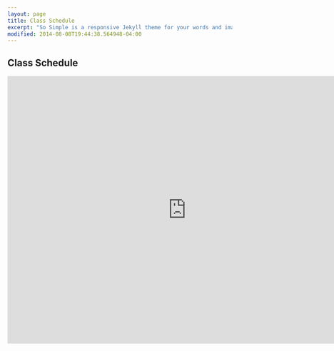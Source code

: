 ```yaml
---
layout: page
title: Class Schedule
excerpt: "So Simple is a responsive Jekyll theme for your words and images."
modified: 2014-08-08T19:44:38.564948-04:00
---
```


## Class Schedule

<iframe src="https://calendar.google.com/calendar/embed?height=600&amp;wkst=1&amp;bgcolor=%23FFFFFF&amp;src=r4m62huqsos5f2s3cht7g27f54%40group.calendar.google.com&amp;color=%2323164E&amp;ctz=America%2FChicago" style="border-width:0" width="800" height="600" frameborder="0" scrolling="no"></iframe>

